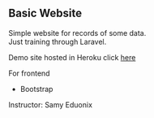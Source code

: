 ## Basic Website  


Simple website for records of some data.  
Just training through Laravel.  

Demo site hosted in Heroku click [here](https://basicwebsite.herokuapp.com/)

For frontend  
- Bootstrap  

Instructor: Samy Eduonix